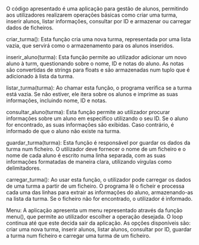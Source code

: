 
O código apresentado é uma aplicação para gestão de alunos, permitindo aos utilizadores realizarem operações básicas como criar uma turma, inserir alunos, listar informações, consultar por ID e armazenar ou carregar dados de ficheiros. 

criar_turma(): 
Esta função cria uma nova turma, representada por uma lista vazia, que servirá como o armazenamento para os alunos inseridos.

inserir_aluno(turma): 
Esta função permite ao utilizador adicionar um novo aluno à turm, questionando sobre o nome, ID e notas do aluno. As notas são convertidas de strings para floats e são armazenadas num tuplo que é adicionado à lista da turma.

listar_turma(turma): 
Ao chamar esta função, o programa verifica se a turma está vazia. Se não estiver, ele itera sobre os alunos e imprime as suas informações, incluindo nome, ID e notas.

consultar_aluno(turma): 
Esta função permite ao utilizador procurar informações sobre um aluno em específico utilizando o seu ID. Se o aluno for encontrado, as suas informações são exibidas. Caso contrário, é informado de que o aluno não existe na turma.

guardar_turma(turma): 
Esta função é responsável por guardar os dados da turma num ficheiro. O utilizador deve fornecer o nome de um ficheiro e o nome de cada aluno é escrito numa linha separada, com as suas informações formatadas de maneira clara, utilizando vírgulas como delimitadores.

carregar_turma(): 
Ao usar esta função, o utilizador pode carregar os dados de uma turma a partir de um ficheiro. O programa lê o ficheir e processa cada uma das linhas para extrair as informações do aluno, armazenando-as na lista da turma. Se o ficheiro não for encontrado, o utilizador é informado.

Menu:
A aplicação apresenta um menu representado através da função menu(), que permite ao utilizador escolher a operação desejada. O loop continua até que este decida sair da aplicação. As opções disponíveis são: criar uma nova turma, inserir alunos, listar alunos, consultar por ID, guardar a turma num ficheiro e carregar uma turma de um ficheiro.


